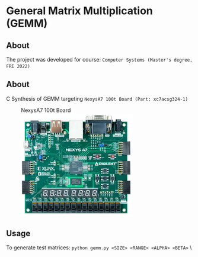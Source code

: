 # General Matrix Multiplication (GEMM)

## About
The project was developed for course: `Computer Systems (Master's degree, FRI 2022)`

## About
C Synthesis of GEMM targeting `NexysA7 100t Board (Part: xc7acsg324-1)`
<figure>
<figcaption>NexysA7 100t Board</figcaption>
<img src="img/NexysA7.jpg" alt="my alt text" width="300"/>
</figure>

## Usage
To generate test matrices: `python gemm.py <SIZE> <RANGE> <ALPHA> <BETA>` \